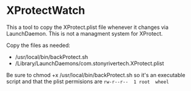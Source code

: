 XProtectWatch
=============

This a tool to copy the XProtect.plist file whenever it changes via LaunchDaemon.  This is not a managment system for XProtect.

Copy the files as needed:

*	/usr/local/bin/backProtect.sh
*	/Library/LaunchDaemons/com.stonyrivertech.XProtect.plist

Be sure to chmod +x /usr/local/bin/backProtect.sh so it's an executable script and that the plist permisions are ```rw-r--r--  1 root  wheel```

